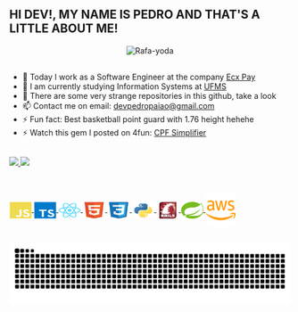 ## HI DEV!, MY NAME IS PEDRO AND THAT'S A LITTLE ABOUT ME!

<div align="center">
  <img align="center" alt="Rafa-yoda" height="180" src="https://user-images.githubusercontent.com/51393746/127892857-acf6082e-b671-4f6a-a598-42762226facf.gif">
</div>

##
- 🔭 Today I work as a Software Engineer at the company [Ecx Pay](https://ecxpay.com.br/)
- 🌱 I am currently studying Information Systems at [UFMS](https://www.ufms.br/)
- 🤔 There are some very strange repositories in this github, take a look
- 📫 Contact me on email: devpedropaiao@gmail.com
- ⚡ Fun fact: Best basketball point guard with 1.76 height hehehe
- ⚡ Watch this gem I posted on 4fun: [CPF Simplifier](https://rubygems.org/gems/cpf_simplifier)

##

<div>
  <a href="https://github.com/PedroPaiao">
  <img height="180em" src="https://github-readme-stats.vercel.app/api?username=PedroPaiao&show_icons=true&theme=dracula&include_all_commits=true&count_private=true"/>
  <img height="180em" src="https://github-readme-stats.vercel.app/api/top-langs/?username=PedroPaiao&layout=compact&langs_count=7&theme=dracula"/>
</div>
 
 ##
 
<div style="display: inline_block"><br>
  <img align="center" alt="Javascript" height="30" width="40" src="https://raw.githubusercontent.com/devicons/devicon/master/icons/javascript/javascript-plain.svg">
  <img align="center" alt="Typescripy" height="30" width="40" src="https://raw.githubusercontent.com/devicons/devicon/master/icons/typescript/typescript-plain.svg">
  <img align="center" alt="ReactJs" height="30" width="40" src="https://raw.githubusercontent.com/devicons/devicon/master/icons/react/react-original.svg">
  <img align="center" alt="Html" height="30" width="40" src="https://raw.githubusercontent.com/devicons/devicon/master/icons/html5/html5-original.svg">
  <img align="center" alt="Css" height="30" width="40" src="https://raw.githubusercontent.com/devicons/devicon/master/icons/css3/css3-original.svg">
  <img align="center" alt="Python" height="30" width="40" src="https://raw.githubusercontent.com/devicons/devicon/master/icons/python/python-original.svg">
  <img align="center" alt="Ruby on Rails" height="30" width="40" src="https://github.com/devicons/devicon/blob/master/icons/rails/rails-original-wordmark.svg">
  <img align="center" alt="Java" height="30" width="40" src="https://github.com/devicons/devicon/blob/master/icons/spring/spring-original.svg">
  <img align="center" alt="AWS WebServices" height="60" width="54" src="https://github.com/devicons/devicon/blob/master/icons/amazonwebservices/amazonwebservices-plain-wordmark.svg">
</div>

##
  
![Snake animation](https://github.com/PedroPaiao/PedroPaiao/blob/output/github-contribution-grid-snake.svg)
  
